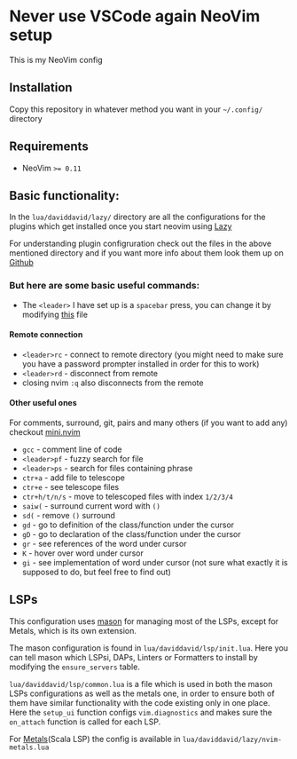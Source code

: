 # Never use VSCode again NeoVim setup

This is my NeoVim config

## Installation

Copy this repository in whatever method you want in your `~/.config/` directory 

## Requirements

- NeoVim `>= 0.11` 

## Basic functionality:

In the `lua/daviddavid/lazy/` directory are all the configurations for the plugins which get installed once you start neovim using [Lazy](https://github.com/folke/lazy.nvim) 

For understanding plugin configruration check out the files in the above mentioned directory and if you want more info about them look them up on [Github](https://github.com/)

### But here are some basic useful commands:

- The `<leader>` I have set up is a `spacebar` press, you can change it by modifying [this](https://github.com/davidoroian/nvim/blob/master/lua/daviddavid/remap.lua) file

#### Remote connection

- `<leader>rc` - connect to remote directory (you might need to make sure you have a password prompter installed in order for this to work)
- `<leader>rd` - disconnect from remote 
- closing nvim `:q` also disconnects from the remote

#### Other useful ones

For comments, surround, git, pairs and many others (if you want to add any) checkout [mini.nvim](https://github.com/echasnovski/mini.nvim?tab=readme-ov-file)

- `gcc`         - comment line of code
- `<leader>pf`  - fuzzy search for file
- `<leader>ps`  - search for files containing phrase
- `ctr+a`       - add file to telescope
- `ctr+e`       - see telescope files
- `ctr+h/t/n/s` - move to telescoped files with index `1/2/3/4`
- `saiw(`       - surround current word with `()`
- `sd(`         - remove `()` surround
- `gd`          - go to definition of the class/function under the cursor
- `gD`          - go to declaration of the class/function under the cursor
- `gr`          - see references of the word under cursor
- `K`           - hover over word under cursor 
- `gi`          - see implementation of word under cursor (not sure what exactly it is supposed to do, but feel free to find out)

## LSPs

This configuration uses [mason](https://github.com/mason-org/mason.nvim) for managing most of the LSPs, except for Metals, which is its own extension.

The mason configuration is found in `lua/daviddavid/lsp/init.lua`. Here you can tell mason which LSPsi, DAPs, Linters or Formatters 
to install by modifying the `ensure_servers` table.

`lua/daviddavid/lsp/common.lua` is a file which is used in both the mason LSPs configurations as well as the metals one, in order to ensure both of them 
have similar functionality with the code existing only in one place. Here the `setup_ui` function configs `vim.diagnostics` and makes sure the `on_attach`
function is called for each LSP. 

For [Metals](https://scalameta.org/metals/)(Scala LSP) the config is available in `lua/daviddavid/lazy/nvim-metals.lua`
